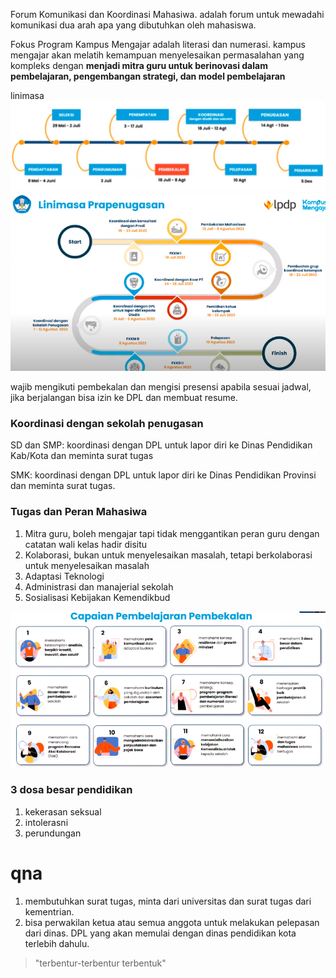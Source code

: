 Forum Komunikasi dan Koordinasi Mahasiwa. adalah forum untuk mewadahi komunikasi dua arah apa yang dibutuhkan oleh mahasiswa. 

Fokus Program Kampus Mengajar adalah literasi dan numerasi. kampus mengajar akan melatih kemampuan menyelesaikan permasalahan yang kompleks dengan **menjadi mitra guru untuk berinovasi dalam pembelajaran, pengembangan strategi, dan model pembelajaran**

linimasa
![823de787b6f103f51ac06c412b8460eb.png](../../../../_resources/823de787b6f103f51ac06c412b8460eb.png)
![becff4a0c948a47aeeff9eb5f21eda3c.png](../../../../_resources/becff4a0c948a47aeeff9eb5f21eda3c.png)

wajib mengikuti pembekalan dan mengisi presensi apabila sesuai jadwal, jika berjalangan bisa izin ke DPL dan membuat resume.


### Koordinasi dengan sekolah penugasan
SD dan SMP: koordinasi dengan DPL untuk lapor diri ke Dinas Pendidikan Kab/Kota dan meminta surat tugas

SMK: koordinasi dengan DPL untuk lapor diri ke Dinas Pendidikan Provinsi dan meminta surat tugas.

### Tugas dan Peran Mahasiwa
1. Mitra guru, boleh mengajar tapi tidak menggantikan peran guru dengan catatan wali kelas hadir disitu
2. Kolaborasi, bukan untuk menyelesaikan masalah, tetapi berkolaborasi untuk menyelesaikan masalah
3. Adaptasi Teknologi
4. Administrasi dan manajerial sekolah
5. Sosialisasi Kebijakan Kemendikbud

![e9ed215b9ab6fd016078d5ff3eec097d.png](../../../../_resources/e9ed215b9ab6fd016078d5ff3eec097d.png)

### 3 dosa besar pendidikan
1. kekerasan seksual
2. intolerasni
3. perundungan

# qna
1. membutuhkan surat tugas, minta dari universitas dan surat tugas dari kementrian.
2. bisa perwakilan ketua atau semua anggota untuk melakukan pelepasan dari dinas. DPL yang akan memulai dengan dinas pendidikan kota terlebih dahulu. 

> "terbentur-terbentur terbentuk"
